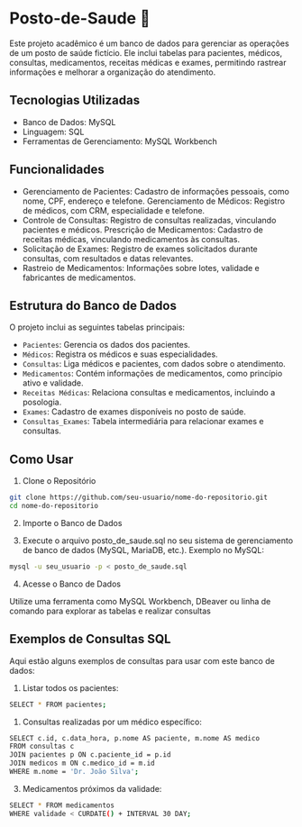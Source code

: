 # Posto-de-Saude 🏥

Este projeto acadêmico é um banco de dados para gerenciar as operações de um posto de saúde fictício. Ele inclui tabelas para pacientes, médicos, consultas, medicamentos, receitas médicas e exames, permitindo rastrear informações e melhorar a organização do atendimento.

## Tecnologias Utilizadas
  - Banco de Dados: MySQL
  - Linguagem: SQL
  - Ferramentas de Gerenciamento: MySQL Workbench

## Funcionalidades
  - Gerenciamento de Pacientes: Cadastro de informações pessoais, como nome, CPF, endereço e telefone.
Gerenciamento de Médicos: Registro de médicos, com CRM, especialidade e telefone.
  - Controle de Consultas: Registro de consultas realizadas, vinculando pacientes e médicos.
Prescrição de Medicamentos: Cadastro de receitas médicas, vinculando medicamentos às consultas.
  - Solicitação de Exames: Registro de exames solicitados durante consultas, com resultados e datas relevantes.
  - Rastreio de Medicamentos: Informações sobre lotes, validade e fabricantes de medicamentos.

## Estrutura do Banco de Dados
O projeto inclui as seguintes tabelas principais:

  - `Pacientes`: Gerencia os dados dos pacientes.
  - `Médicos`: Registra os médicos e suas especialidades.
  - `Consultas`: Liga médicos e pacientes, com dados sobre o atendimento.
  - `Medicamentos`: Contém informações de medicamentos, como princípio ativo e validade.
  - `Receitas Médicas`: Relaciona consultas e medicamentos, incluindo a posologia.
  - `Exames`: Cadastro de exames disponíveis no posto de saúde.
  - `Consultas_Exames`: Tabela intermediária para relacionar exames e consultas.

## Como Usar
1. Clone o Repositório

```bash
git clone https://github.com/seu-usuario/nome-do-repositorio.git
cd nome-do-repositorio
```
2. Importe o Banco de Dados

3. Execute o arquivo posto_de_saude.sql no seu sistema de gerenciamento de banco de dados (MySQL, MariaDB, etc.).
Exemplo no MySQL:
```bash
mysql -u seu_usuario -p < posto_de_saude.sql
```
4. Acesse o Banco de Dados

Utilize uma ferramenta como MySQL Workbench, DBeaver ou linha de comando para explorar as tabelas e realizar consultas

## Exemplos de Consultas SQL
Aqui estão alguns exemplos de consultas para usar com este banco de dados:

1. Listar todos os pacientes:
```bash
SELECT * FROM pacientes;
```
1. Consultas realizadas por um médico específico:
```bash
SELECT c.id, c.data_hora, p.nome AS paciente, m.nome AS medico
FROM consultas c
JOIN pacientes p ON c.paciente_id = p.id
JOIN medicos m ON c.medico_id = m.id
WHERE m.nome = 'Dr. João Silva';
```
3. Medicamentos próximos da validade:
```bash
SELECT * FROM medicamentos
WHERE validade < CURDATE() + INTERVAL 30 DAY;
```
